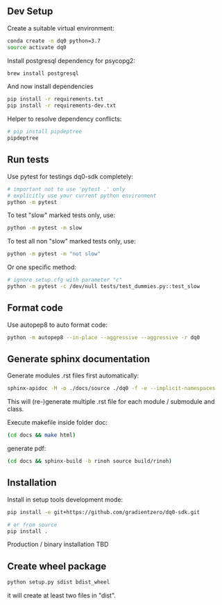 ## Dev Setup

Create a suitable virtual environment:

```bash
conda create -n dq0 python=3.7
source activate dq0
```

Install postgresql dependency for psycopg2:
```bash
brew install postgresql
```

And now install dependencies
```bash
pip install -r requirements.txt
pip install -r requirements-dev.txt
```

Helper to resolve dependency conflicts:
```bash
# pip install pipdeptree
pipdeptree
```

## Run tests

Use pytest for testings dq0-sdk completely:
```bash
# important not to use 'pytest .' only
# explicitly use your current python environment
python -m pytest
```

To test "slow" marked tests only, use:
```bash
python -m pytest -m slow
```

To test all non "slow" marked tests only, use:
```bash
python -m pytest -m "not slow"
```

Or one specific method:
```bash
# ignore setup.cfg with parameter "c"
python -m pytest -c /dev/null tests/test_dummies.py::test_slow
```

## Format code

Use autopep8 to auto format code:
```bash
python -m autopep8 --in-place --aggressive --aggressive -r dq0
```


## Generate sphinx documentation

Generate modules .rst files first automatically:
```bash
sphinx-apidoc -M -o ./docs/source ./dq0 -f -e --implicit-namespaces
```
This will (re-)generate multiple .rst file for each module / submodule and class.

Execute makefile inside folder doc:
```bash
(cd docs && make html)
```

generate pdf:
```bash
(cd docs && sphinx-build -b rinoh source build/rinoh)
```


## Installation

Install in setup tools development mode:

```bash
pip install -e git+https://github.com/gradientzero/dq0-sdk.git

# or from source
pip install .
````

Production / binary installation TBD

## Create wheel package
```bash
python setup.py sdist bdist_wheel
```
it will create at least two files in "dist".
